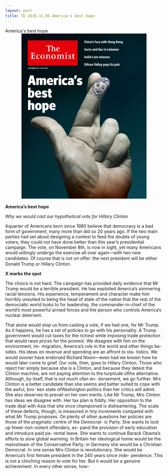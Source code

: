 ```yaml
---
layout: post
title: TE 2016.11.05 America's best hope
---
```


<div class="message">
	America's best hope
</div>


<div style="position: relative; max-width: 400px; 
    margin: 0 auto;">
<img src="/public/img/the-economist/2016-11-5.png" />
</div>

<!-- more -->

**America’s best hope**

*Why we would cast our hypothetical vote for Hillary Clinton*

Aquarter of Americans born since 1980 believe that democracy is a bad form of government, many more than did so 20 years ago. If the two main parties had set about designing a contest to feed the doubts of young voters, they could not have done better than this year’s presidential campaign. The vote, on November 8th, is now in sight, yet many Americans would willingly undergo the exercise all over again—with two new candidates. Of course that is not on oﬀer: the next president will be either Donald Trump or Hillary Clinton.

**X marks the spot**

The choice is not hard. The campaign has provided daily evidence that Mr Trump would be a terrible president. He has exploited America’s simmering racial tensions. His experience, temperament and character make him horribly unsuited to being the head of state of the nation that the rest of the democratic world looks to for leadership, the commander-in-chief of the world’s most powerful armed forces and the person who controls America’s nuclear deterrent.

  That alone would stop us from casting a vote, if we had one, for Mr Trump. As it happens, he has a set of policies to go with his personality. A Trump government would cut taxes for the richest while imposing trade protection that would raise prices for the poorest. We disagree with him on the environment, im- migration, America’s role in the world and other things be- sides. His ideas on revenue and spending are an aﬀront to sta- tistics. We would sooner have endorsed Richard Nixon—even had we known how he would later come to grief.
  Our vote, then, goes to Hillary Clinton. Those who reject her simply because she is a Clinton, and because they detest the Clinton machine, are not paying attention to the turpitude ofthe alternative. Although, by itself, that is not much ofan en- dorsement, we go further. Mrs Clinton is a better candidate
than she seems and better suited to cope with the awful, bro- ken state ofWashington politics than her critics will admit. She also deserves to prevail on her own merits.
  Like Mr Trump, Mrs Clinton has ideas we disagree with. Her tax plan is ﬁddly. Her opposition to the trade deal with Asia that she once championed is disheartening. The scale of these defects, though,  is measured  in  tiny increments compared with what Mr Trump proposes. On plenty of other questions her policies are those of the pragmatic centre of the Democrat- ic Party. She wants to lock up fewer non-violent oﬀenders, ex- pand the provision of early education and introduce paid pa- rental leave. She wants to continue Barack Obama’s eﬀorts to slow global warming. In Britain her ideological home would be the mainstream of the Conservative Party; in Germany she would be a Christian Democrat.
  In one sense Mrs Clinton is revolutionary. She would be America’s ﬁrst female president in the 240 years since inde- pendence. This is not a clinching reason to vote for her. But it would be a genuine achievement. In every other sense, how-

